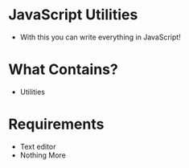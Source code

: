 # JavaScript Utilities
- With this you can write everything in JavaScript!

# What Contains?
- Utilities

# Requirements
- Text editor
- Nothing More
